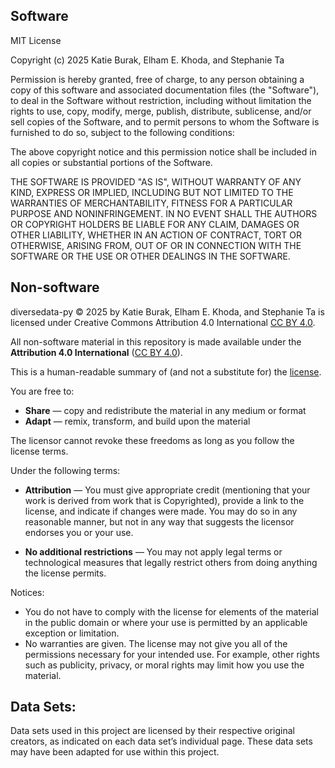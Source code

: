 ## Software

MIT License

Copyright (c) 2025 Katie Burak, Elham E. Khoda, and Stephanie Ta

Permission is hereby granted, free of charge, to any person obtaining a copy
of this software and associated documentation files (the "Software"), to deal
in the Software without restriction, including without limitation the rights
to use, copy, modify, merge, publish, distribute, sublicense, and/or sell
copies of the Software, and to permit persons to whom the Software is
furnished to do so, subject to the following conditions:

The above copyright notice and this permission notice shall be included in all
copies or substantial portions of the Software.

THE SOFTWARE IS PROVIDED "AS IS", WITHOUT WARRANTY OF ANY KIND, EXPRESS OR
IMPLIED, INCLUDING BUT NOT LIMITED TO THE WARRANTIES OF MERCHANTABILITY,
FITNESS FOR A PARTICULAR PURPOSE AND NONINFRINGEMENT. IN NO EVENT SHALL THE
AUTHORS OR COPYRIGHT HOLDERS BE LIABLE FOR ANY CLAIM, DAMAGES OR OTHER
LIABILITY, WHETHER IN AN ACTION OF CONTRACT, TORT OR OTHERWISE, ARISING FROM,
OUT OF OR IN CONNECTION WITH THE SOFTWARE OR THE USE OR OTHER DEALINGS IN THE
SOFTWARE.

## Non-software

diversedata-py © 2025 by Katie Burak, Elham E. Khoda, and Stephanie Ta is licensed under Creative Commons Attribution 4.0 International [CC BY 4.0](https://creativecommons.org/licenses/by/4.0/).

All non-software material in this repository is made available under the **Attribution 4.0 International** ([CC BY 4.0](https://creativecommons.org/licenses/by/4.0/)).

This is a human-readable summary of (and not a substitute for) the [license](https://creativecommons.org/licenses/by/4.0/legalcode.en).

You are free to:
* **Share** — copy and redistribute the material in any medium or format
* **Adapt** — remix, transform, and build upon the material

The licensor cannot revoke these freedoms as long as you follow the license terms.

Under the following terms:

- **Attribution** — You must give appropriate credit (mentioning that your work is derived from work that is Copyrighted), provide a link to the license, and indicate if changes were made. You may do so in any reasonable manner, but not in any way that suggests the licensor endorses you or your use.

- **No additional restrictions** — You may not apply legal terms or technological measures that legally restrict others from doing anything the license permits.

Notices:

- You do not have to comply with the license for elements of the material in the public domain or where your use is permitted by an applicable exception or limitation.
- No warranties are given. The license may not give you all of the permissions necessary for your intended use. For example, other rights such as publicity, privacy, or moral rights may limit how you use the material.

## Data Sets:

Data sets used in this project are licensed by their respective original creators, as indicated on each data set’s individual page. These data sets may have been adapted for use within this project.